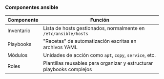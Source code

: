 ### Componentes ansible

| Componente  | Función                                                                 |
|-------------|-------------------------------------------------------------------------|
| Inventario  | Lista de hosts gestionados, normalmente en `/etc/ansible/hosts`         |
| Playbooks   | "Recetas" de automatización escritas en archivos YAML                  |
| Módulos     | Unidades de acción como `apt`, `copy`, `service`, etc.                  |
| Roles       | Plantillas reusables para organizar y estructurar playbooks complejos   |

